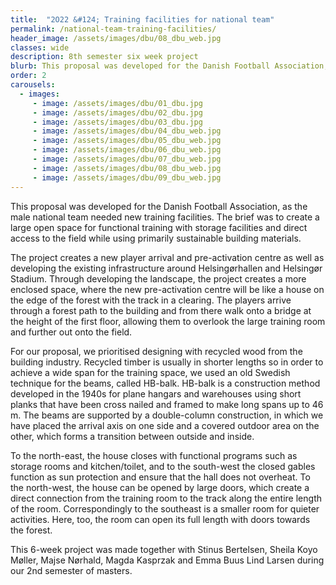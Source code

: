 ```yaml
---
title:  "2O22 &#124; Training facilities for national team"
permalink: /national-team-training-facilities/
header_image: /assets/images/dbu/08_dbu_web.jpg
classes: wide
description: 8th semester six week project
blurb: This proposal was developed for the Danish Football Association, as the male national team needed new training facilities. The brief was to create a large open space for functional training while using primarily sustainable building materials.
order: 2
carousels:
  - images: 
     - image: /assets/images/dbu/01_dbu.jpg
     - image: /assets/images/dbu/02_dbu.jpg
     - image: /assets/images/dbu/03_dbu.jpg
     - image: /assets/images/dbu/04_dbu_web.jpg
     - image: /assets/images/dbu/05_dbu_web.jpg
     - image: /assets/images/dbu/06_dbu_web.jpg
     - image: /assets/images/dbu/07_dbu_web.jpg
     - image: /assets/images/dbu/08_dbu_web.jpg
     - image: /assets/images/dbu/09_dbu_web.jpg
---
```


This proposal was developed for the Danish Football Association, as the male national team needed new training facilities. The brief was to create a large open space for functional training with storage facilities and direct access to the field while using primarily sustainable building materials.

<!--more-->

The project creates a new player arrival and pre-activation centre as well as developing the existing infrastructure around Helsingørhallen and Helsingør Stadium. Through developing the landscape, the project creates a more enclosed space, where the new pre-activation centre will be like a house on the edge of the forest with the track in a clearing. The players arrive through a forest path to the building and from there walk onto a bridge at the height of the first floor, allowing them to overlook the large training room and further out onto the field.

For our proposal, we prioritised designing with recycled wood from the building industry. Recycled timber is usually in shorter lengths so in order to achieve a wide span for the training space, we used an old Swedish technique for the beams, called HB-balk. HB-balk is a construction method developed in the 1940s for plane hangars and warehouses using short planks that have been cross nailed and framed to make long spans up to 46 m. The beams are supported by a double-column construction, in which we have placed the arrival axis on one side and a covered outdoor area on the other, which forms a transition between outside and inside.

To the north-east, the house closes with functional programs such as storage rooms and kitchen/toilet, and to the south-west the closed gables function as sun protection and ensure that the hall does not overheat. To the north-west, the house can be opened by large doors, which create a direct connection from the training room to the track along the entire length of the room. Correspondingly to the southeast is a smaller room for quieter activities. Here, too, the room can open its full length with doors towards the forest.

This 6-week project was made together with Stinus Bertelsen, Sheila Koyo Møller, Majse Nørhald, Magda Kasprzak and Emma Buus Lind Larsen during our 2nd semester of masters.

